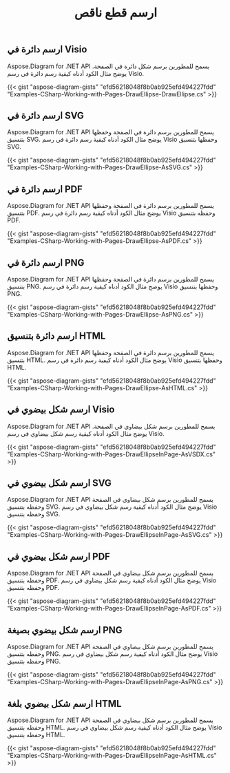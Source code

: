 ﻿---
title: ارسم قطع ناقص
type: docs
weight: 20
url: /ar/net/drawing/draw-ellipse
description: يشرح هذا القسم كيفية رسم شكل بيضاوي أو دائرة أو بيضاوي في صفحة visio باستخدام Aspose.Diagram. دعم باستخدام C# لرسم دائرة أو بيضاوي وحفظها بتنسيق pdf و svg و html و image و xps وتنسيقات أخرى.
---
## **ارسم دائرة في Visio**
Aspose.Diagram for .NET API يسمح للمطورين برسم شكل دائرة في الصفحة. يوضح مثال الكود أدناه كيفية رسم دائرة في رسم Visio.

{{< gist "aspose-diagram-gists" "efd56218048f8b0ab925efd494227fdd" "Examples-CSharp-Working-with-Pages-DrawEllipse-DrawEllipse.cs" >}}

## **ارسم دائرة في SVG**
Aspose.Diagram for .NET API يسمح للمطورين برسم دائرة في الصفحة وحفظها بتنسيق SVG. يوضح مثال الكود أدناه كيفية رسم دائرة في رسم Visio وحفظها بتنسيق SVG.

{{< gist "aspose-diagram-gists" "efd56218048f8b0ab925efd494227fdd" "Examples-CSharp-Working-with-Pages-DrawEllipse-AsSVG.cs" >}}

## **ارسم دائرة في PDF**
Aspose.Diagram for .NET API يسمح للمطورين برسم دائرة في الصفحة وحفظها بتنسيق PDF. يوضح مثال الكود أدناه كيفية رسم دائرة في رسم Visio وحفظه بتنسيق PDF.

{{< gist "aspose-diagram-gists" "efd56218048f8b0ab925efd494227fdd" "Examples-CSharp-Working-with-Pages-DrawEllipse-AsPDF.cs" >}}

## **ارسم دائرة في PNG**
Aspose.Diagram for .NET API يسمح للمطورين برسم دائرة في الصفحة وحفظها بتنسيق PNG. يوضح مثال الكود أدناه كيفية رسم دائرة في رسم Visio وحفظها بتنسيق PNG.

{{< gist "aspose-diagram-gists" "efd56218048f8b0ab925efd494227fdd" "Examples-CSharp-Working-with-Pages-DrawEllipse-AsPNG.cs" >}}

## **ارسم دائرة بتنسيق HTML**
Aspose.Diagram for .NET API يسمح للمطورين برسم دائرة في الصفحة وحفظها بتنسيق HTML. يوضح مثال الكود أدناه كيفية رسم دائرة في رسم Visio وحفظها بتنسيق HTML.

{{< gist "aspose-diagram-gists" "efd56218048f8b0ab925efd494227fdd" "Examples-CSharp-Working-with-Pages-DrawEllipse-AsHTML.cs" >}}

## **ارسم شكل بيضوي في Visio**
Aspose.Diagram for .NET API يسمح للمطورين برسم شكل بيضاوي في الصفحة. يوضح مثال الكود أدناه كيفية رسم شكل بيضاوي في رسم Visio.

{{< gist "aspose-diagram-gists" "efd56218048f8b0ab925efd494227fdd" "Examples-CSharp-Working-with-Pages-DrawEllipseInPage-AsVSDX.cs" >}}

## **ارسم شكل بيضوي في SVG**
Aspose.Diagram for .NET API يسمح للمطورين برسم شكل بيضاوي في الصفحة وحفظه بتنسيق SVG. يوضح مثال الكود أدناه كيفية رسم شكل بيضاوي في رسم Visio وحفظه بتنسيق SVG.

{{< gist "aspose-diagram-gists" "efd56218048f8b0ab925efd494227fdd" "Examples-CSharp-Working-with-Pages-DrawEllipseInPage-AsSVG.cs" >}}

## **ارسم شكل بيضوي في PDF**
Aspose.Diagram for .NET API يسمح للمطورين برسم شكل بيضاوي في الصفحة وحفظه بتنسيق PDF. يوضح مثال الكود أدناه كيفية رسم شكل بيضاوي في رسم Visio وحفظه بتنسيق PDF.

{{< gist "aspose-diagram-gists" "efd56218048f8b0ab925efd494227fdd" "Examples-CSharp-Working-with-Pages-DrawEllipseInPage-AsPDF.cs" >}}

## **ارسم شكل بيضوي بصيغة PNG**
Aspose.Diagram for .NET API يسمح للمطورين برسم شكل بيضاوي في الصفحة وحفظه بتنسيق PNG. يوضح مثال الكود أدناه كيفية رسم شكل بيضاوي في رسم Visio وحفظه بتنسيق PNG.

{{< gist "aspose-diagram-gists" "efd56218048f8b0ab925efd494227fdd" "Examples-CSharp-Working-with-Pages-DrawEllipseInPage-AsPNG.cs" >}}

## **ارسم شكل بيضوي بلغة HTML**
Aspose.Diagram for .NET API يسمح للمطورين برسم شكل بيضاوي في الصفحة وحفظه بتنسيق HTML. يوضح مثال الكود أدناه كيفية رسم شكل بيضاوي في رسم Visio وحفظه بتنسيق HTML.

{{< gist "aspose-diagram-gists" "efd56218048f8b0ab925efd494227fdd" "Examples-CSharp-Working-with-Pages-DrawEllipseInPage-AsHTML.cs" >}}

